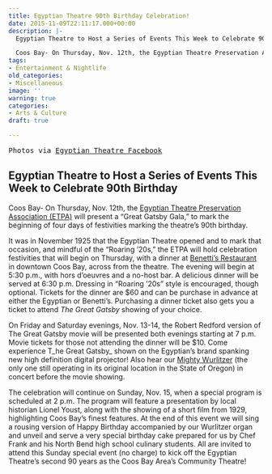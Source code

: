 ```yaml
---
title: Egyptian Theatre 90th Birthday Celebration!
date: 2015-11-09T22:11:17.000+00:00
description: |-
  Egyptian Theatre to Host a Series of Events This Week to Celebrate 90th Birthday

  Coos Bay- On Thursday, Nov. 12th, the Egyptian Theatre Preservation Association (ETPA) will present a "Great Gatsby Gala," to mark the beginning of four days of festivities marking the theatre's 90th birthday.
tags:
- Entertainment & Nightlife
old_categories:
- Miscellaneous
image: ''
warning: true
categories:
- Arts & Culture
draft: true

---
```

<pre>Photos via <a href="https://www.facebook.com/EGYPTIAN-THEATRE-COOS-BAY-233578989050/?fref=photo" target="_blank">Egyptian Theatre Facebook</a></pre>

## **Egyptian Theatre to Host a Series of Events This Week to Celebrate 90th Birthday**

Coos Bay- On Thursday, Nov. 12th, the <a href="http://egyptiantheatreoregon.com/" target="_blank">Egyptian Theatre Preservation Association (ETPA)</a> will present a “Great Gatsby Gala,” to mark the beginning of four days of festivities marking the theatre’s 90th birthday.

It was in November 1925 that the Egyptian Theatre opened and to mark that occasion, and mindful of the “Roaring ’20s,” the ETPA will hold celebration festivities that will begin on Thursday, with a dinner at <a href="http://benettis.com/" target="_blank">Benetti’s Restaurant</a> in downtown Coos Bay, across from the theatre. The evening will begin at 5:30 p.m., with hors d’oeuvres and a no-host bar. A delicious dinner will be served at 6:30 p.m. Dressing in “Roaring ’20s” style is encouraged, though optional. Tickets for the dinner are $60 and can be purchase in advance at either the Egyptian or Benetti’s. Purchasing a dinner ticket also gets you a ticket to attend _The Great Gatsby_ showing of your choice.

On Friday and Saturday evenings, Nov. 13-14, the Robert Redford version of The Great Gatsby movie will be presented both evenings starting at 7 p.m. Movie tickets for those not attending the dinner will be $10. Come experience T_he Great Gatsby_ shown on the Egyptian’s brand spanking new high definition digital projector! Also hear our <a href="http://egyptiantheatreoregon.com/wurlitzer-orchesta/" target="_blank">Mighty Wurlitzer</a> (the only one still operating in its original location in the State of Oregon) in concert before the movie showing.

The celebration will continue on Sunday, Nov. 15, when a special program is scheduled at 2 p.m. The program will feature a presentation by local historian Lionel Youst, along with the showing of a short film from 1929, highlighting Coos Bay’s finest features. At the end of this event we will sing a rousing version of Happy Birthday accompanied by our Wurlitzer organ and unveil and serve a very special birthday cake prepared for us by Chef Frank and his North Bend high school culinary students. All are invited to attend this Sunday special event (no charge) to kick off the Egyptian Theatre’s second 90 years as the Coos Bay Area’s Community Theatre!